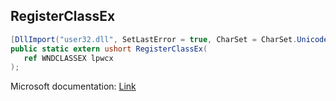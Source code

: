## RegisterClassEx

```csharp
[DllImport("user32.dll", SetLastError = true, CharSet = CharSet.Unicode)]
public static extern ushort RegisterClassEx(
   ref WNDCLASSEX lpwcx
);
```

Microsoft documentation: [Link](https://docs.microsoft.com/en-us/windows/win32/api/winuser/nf-winuser-registerclassexw)
